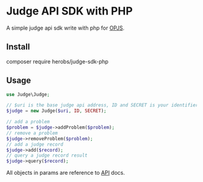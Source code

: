 Judge API SDK with PHP
======================
A simple judge api sdk write with php for [OPJS](http://opjs.coder.tips).

Install
-------
composer require herobs/judge-sdk-php

Usage
-----
```php
use Judge\Judge;

// $uri is the base judge api address, ID and SECRET is your identifier
$judge = new Judge($uri, ID, SECRET);

// add a problem
$problem = $judge->addProblem($problem);
// remove a problem
$judge->removeProblem($problem);
// add a judge record
$judge->add($record);
// query a judge record result
$judge->query($record);
```

All objects in params are reference to [API](http://opjs.coder.tips/docs) docs.
